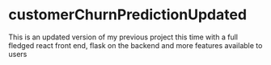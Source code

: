 # customerChurnPredictionUpdated
This is an updated version of my previous project this time with a full fledged react front end, flask on the backend and more features available to users
